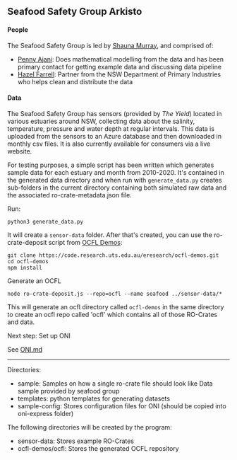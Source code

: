 ## Seafood Safety Group Arkisto

#### People
The Seafood Safety Group is led by [Shauna Murray](mailto:Shauna.Murray@uts.edu.au), and comprised of:
* [Penny Ajani](mailto:penelope.ajani@uts.edu.au): Does mathematical modelling from the data and has been primary contact for getting example data and discussing data pipeline
* [Hazel Farrell](mailto:hazel.farrell@dpi.nsw.gov.au): Partner from the NSW Department of Primary Industries who  helps clean and distribute the data


#### Data

The Seafood Safety Group has sensors (provided by *The Yield*) located in various estuaries around NSW, collecting data about the salinity, temperature, pressure and water depth at regular intervals.
This data is uploaded from the sensors to an Azure database and then downloaded in monthly csv files.
It is also currently available for consumers via a live website.

For testing purposes, a simple script has been written which generates sample data for each estuary and month from 2010-2020.
It's contained in the generated data directory and when run with `generate_data.py` creates sub-folders in the current directory containing both simulated raw data and the associated ro-crate-metadata.json file.

Run:
```shell script
python3 generate_data.py
```

It will create a `sensor-data` folder. After that's created, you can use the ro-crate-deposit script from [OCFL Demos](https://code.research.uts.edu.au/eresearch/ocfl-demos):

```shell script
git clone https://code.research.uts.edu.au/eresearch/ocfl-demos.git
cd ocfl-demos
npm install
```

Generate an OCFL
```shell script
node ro-crate-deposit.js --repo=ocfl --name seafood ../sensor-data/*
```
This will generate an ocfl directory called `ocfl-demos` in the same directory to create an ocfl repo called 'ocfl' which contains all of those RO-Crates and data.

Next step: Set up ONI

See [ONI.md](./ONI.md)

---

Directories:
* sample:
   Samples on how a single ro-crate file should look like
   Data sample provided by seafood group
* templates:
   python templates for generating datasets
* sample-config: Stores configuration files for ONI (should be copied into oni-express folder)

The following directories will be created by the program:   
* sensor-data:
   Stores example RO-Crates
* ocfl-demos/ocfl:
   Stores the generated OCFL repository

